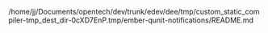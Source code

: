 /home/jj/Documents/opentech/dev/trunk/edev/dee/tmp/custom_static_compiler-tmp_dest_dir-0cXD7EnP.tmp/ember-qunit-notifications/README.md